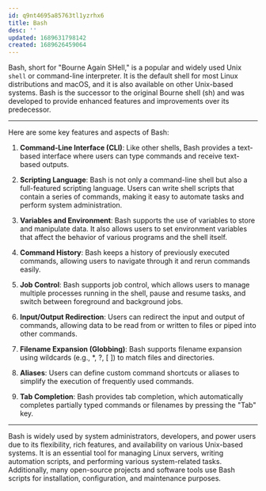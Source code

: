 ```yaml
---
id: q9nt4695a85763tl1yzrhx6
title: Bash
desc: ''
updated: 1689631798142
created: 1689626459064
---
```


Bash, short for "Bourne Again SHell," is a popular and widely used Unix `shell` or command-line interpreter. It is the default shell for most Linux distributions and macOS, and it is also available on other Unix-based systems. Bash is the successor to the original Bourne shell (sh) and was developed to provide enhanced features and improvements over its predecessor.

---

Here are some key features and aspects of Bash:

1. **Command-Line Interface (CLI)**: Like other shells, Bash provides a text-based interface where users can type commands and receive text-based outputs.

2. **Scripting Language**: Bash is not only a command-line shell but also a full-featured scripting language. Users can write shell scripts that contain a series of commands, making it easy to automate tasks and perform system administration.

3. **Variables and Environment**: Bash supports the use of variables to store and manipulate data. It also allows users to set environment variables that affect the behavior of various programs and the shell itself.

4. **Command History**: Bash keeps a history of previously executed commands, allowing users to navigate through it and rerun commands easily.

5. **Job Control**: Bash supports job control, which allows users to manage multiple processes running in the shell, pause and resume tasks, and switch between foreground and background jobs.

6. **Input/Output Redirection**: Users can redirect the input and output of commands, allowing data to be read from or written to files or piped into other commands.

7. **Filename Expansion (Globbing)**: Bash supports filename expansion using wildcards (e.g., *, ?, [ ]) to match files and directories.

8. **Aliases**: Users can define custom command shortcuts or aliases to simplify the execution of frequently used commands.

9. **Tab Completion**: Bash provides tab completion, which automatically completes partially typed commands or filenames by pressing the "Tab" key.

---

Bash is widely used by system administrators, developers, and power users due to its flexibility, rich features, and availability on various Unix-based systems. It is an essential tool for managing Linux servers, writing automation scripts, and performing various system-related tasks. Additionally, many open-source projects and software tools use Bash scripts for installation, configuration, and maintenance purposes.